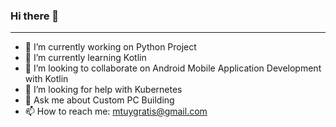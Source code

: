 ### Hi there 👋
___
- 🔭 I’m currently working on Python Project
- 🌱 I’m currently learning Kotlin
- 👯 I’m looking to collaborate on Android Mobile Application Development with Kotlin
- 🤔 I’m looking for help with Kubernetes
- 💬 Ask me about Custom PC Building
- 📫 How to reach me: mtuygratis@gmail.com

